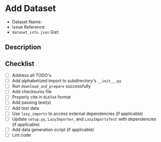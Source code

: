 # Add Dataset

* Dataset Name: <name>
* Issue Reference: <link>
* `dataset_info.json` Gist: <link>
  
## Description

<description>
  
## Checklist
* [ ] Address all TODO's
* [ ] Add alphabetized import to subdirectory's `__init__.py`
* [ ] Run `download_and_prepare` successfully
* [ ] Add checksums file
* [ ] Properly cite in `BibTeX` format
* [ ] Add passing test(s)
* [ ] Add test data
* [ ] Use `lazy_imports` to access external dependencies (if applicable)
* [ ] Update `setup.py`, `LazyImporter`, and `LazyImportsTest` with dependencies (if applicable)
* [ ] Add data generation script (if applicable)
* [ ] Lint code
